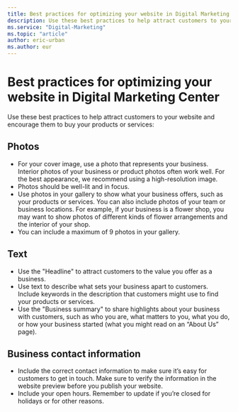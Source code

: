 ```yaml
---
title: Best practices for optimizing your website in Digital Marketing Center
description: Use these best practices to help attract customers to your website and encourage them to buy your products or services.
ms.service: "Digital-Marketing"
ms.topic: "article"
author: eric-urban
ms.author: eur
---
```


# Best practices for optimizing your website in Digital Marketing Center

Use these best practices to help attract customers to your website and encourage them to buy your products or services:

## Photos
- For your cover image, use a photo that represents your business. Interior photos of your business or product photos often work well. For the best appearance, we recommend using a high-resolution image.
- Photos should be well-lit and in focus.
- Use photos in your gallery to show what your business offers, such as your products or services. You can also include photos of your team or business locations. For example, if your business is a flower shop, you may want to show photos of different kinds of flower arrangements and the interior of your shop.
- You can include a maximum of 9 photos in your gallery.

## Text
- Use the "Headline" to attract customers to the value you offer as a business.
- Use text to describe what sets your business apart to customers. Include keywords in the description that customers might use to find your products or services.
- Use the "Business summary" to share highlights about your business with customers, such as who you are, what matters to you, what you do, or how your business started (what you might read on an “About Us” page).

## Business contact information
- Include the correct contact information to make sure it’s easy for customers to get in touch. Make sure to verify the information in the website preview before you publish your website.
- Include your open hours. Remember to update if you’re closed for holidays or for other reasons.


